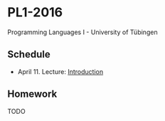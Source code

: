 PL1-2016
========

Programming Languages I - University of Tübingen

Schedule
--------

 * April 11. Lecture: [Introduction](lecturenotes/01-intro.markdown)

Homework
--------

TODO